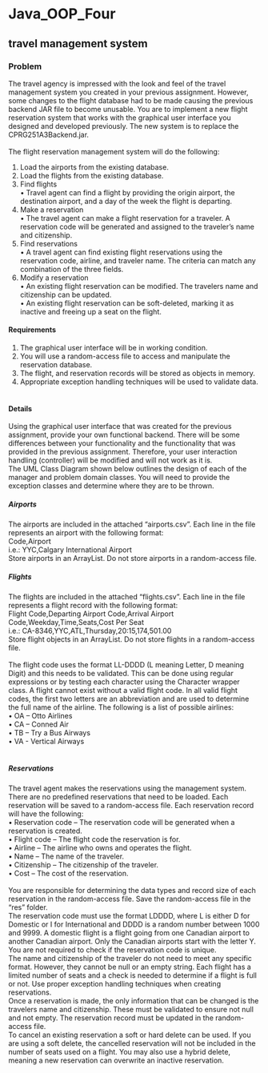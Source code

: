 # Java_OOP_Four

## travel management system 

### Problem
The travel agency is impressed with the look and feel of the travel management system you created in your previous assignment. However, some changes to the flight database had to be made causing the previous backend JAR file to become unusable. You are to implement a new flight reservation system that works with the graphical user interface you designed and developed previously. The new system is to replace the CPRG251A3Backend.jar. <br/><br/>
The flight reservation management system will do the following:<br/>
1.	Load the airports from the existing database.<br/>
2.	Load the flights from the existing database.<br/>
3.	Find flights<br/>
•	Travel agent can find a flight by providing the origin airport, the destination airport, and a day of the week the flight is departing.<br/>
4.	Make a reservation<br/>
•	The travel agent can make a flight reservation for a traveler. A reservation code will be generated and assigned to the traveler’s name and citizenship. <br/>
5.	Find reservations<br/>
•	A travel agent can find existing flight reservations using the reservation code, airline, and traveler name. The criteria can match any combination of the three fields.<br/>
6.	Modify a reservation<br/>
•	An existing flight reservation can be modified. The travelers name and citizenship can be updated.<br/>
•	An existing flight reservation can be soft-deleted, marking it as inactive and freeing up a seat on the flight.<br/>

#### Requirements
1.	The graphical user interface will be in working condition.<br/>
2.	You will use a random-access file to access and manipulate the reservation database.<br/>
3.	The flight, and reservation records will be stored as objects in memory.<br/>
4.	Appropriate exception handling techniques will be used to validate data.<br/>
 
#### Details
Using the graphical user interface that was created for the previous assignment, provide your own functional backend. There will be some differences between your functionality and the functionality that was provided in the previous assignment. Therefore, your user interaction handling (controller) will be modified and will not work as it is.<br/>
The UML Class Diagram shown below outlines the design of each of the manager and problem domain classes. You will need to provide the exception classes and determine where they are to be thrown. <br/>

##### Airports
The airports are included in the attached “airports.csv”. Each line in the file represents an airport with the following format:<br/>
Code,Airport<br/>
i.e.: YYC,Calgary International Airport<br/>
Store airports in an ArrayList<String>. Do not store airports in a random-access file.<br/>

##### Flights
The flights are included in the attached “flights.csv”. Each line in the file represents a flight record with the following format:<br/>
Flight Code,Departing Airport Code,Arrival Airport Code,Weekday,Time,Seats,Cost Per Seat<br/>
i.e.: CA-8346,YYC,ATL,Thursday,20:15,174,501.00<br/>
Store flight objects in an ArrayList<Flight>. Do not store flights in a random-access file.<br/><br/>
The flight code uses the format LL-DDDD (L meaning Letter, D meaning Digit) and this needs to be validated. This can be done using regular expressions or by testing each character using the Character wrapper class. A flight cannot exist without a valid flight code. In all valid flight codes, the first two letters are an abbreviation and are used to determine the full name of the airline. The following is a list of possible airlines:<br/>
•	OA – Otto Airlines<br/>
•	CA – Conned Air<br/>
•	TB – Try a Bus Airways<br/>
•	VA - Vertical Airways<br/>
 
##### Reservations
The travel agent makes the reservations using the management system. There are no predefined reservations that need to be loaded. Each reservation will be saved to a random-access file. Each reservation record will have the following:<br/>
•	Reservation code – The reservation code will be generated when a reservation is created. <br/>
•	Flight code – The flight code the reservation is for.<br/>
•	Airline – The airline who owns and operates the flight.<br/>
•	Name – The name of the traveler.<br/>
•	Citizenship – The citizenship of the traveler.<br/>
•	Cost – The cost of the reservation.<br/><br/>
You are responsible for determining the data types and record size of each reservation in the random-access file. Save the random-access file in the “res” folder.<br/>
The reservation code must use the format LDDDD, where L is either D for Domestic or I for International and DDDD is a random number between 1000 and 9999. A domestic flight is a flight going from one Canadian airport to another Canadian airport. Only the Canadian airports start with the letter Y. You are not required to check if the reservation code is unique.<br/>
The name and citizenship of the traveler do not need to meet any specific format. However, they cannot be null or an empty string. Each flight has a limited number of seats and a check is needed to determine if a flight is full or not. Use proper exception handling techniques when creating reservations.<br/>
Once a reservation is made, the only information that can be changed is the travelers name and citizenship. These must be validated to ensure not null and not empty. The reservation record must be updated in the random-access file. <br/>
To cancel an existing reservation a soft or hard delete can be used. If you are using a soft delete, the cancelled reservation will not be included in the number of seats used on a flight. You may also use a hybrid delete, meaning a new reservation can overwrite an inactive reservation. <br/>
 

